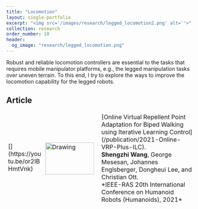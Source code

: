 ```yaml
---
title: "Locomotion"
layout: single-portfolio
excerpt: "<img src='/images/research/legged_locomotion2.png' alt=''>"
collection: research
order_number: 10
header: 
  og_image: "research/legged_locomotion.png"
---
```


<style>
table, tr {border:hidden;}
td, th {border:hidden;}
</style>

Robust and reliable locomotion controllers are essential to the tasks that requires mobile manipulator platforms, e.g., the legged manipulation tasks over uneven terrain. To this end, I try to explore the ways to improve the locomotion capability for the legged robots. 

## Article

<font size="5">
<table style="width: 100%">
<colgroup>
  <col width="20%" />
  <col width="80%" />
</colgroup>
<tbody>
<tr style="width: 100%">
  <td markdown="span" style="padding: 0.5vw; border: none; max-width:100%; max-height:10%; background: transparent;"> [<img src="/images/research/Humanoids_OILC_for_VRP_Walking_2021/OILC_for_VRP_Walking_2021.gif" align="right" alt="Drawing" style="height: 85px; width: 130px; margin:0px 10px"/>](https://youtu.be/or2IBHmtVnk)</td>
  <td markdown="span" style="padding: 0.5vw; border: none; max-width:100%; max-height:10%; background: transparent;">[Online Virtual Repellent Point Adaptation for Biped Walking using Iterative Learning Control](/publication/2021-Online-VRP-Plus-ILC).
  <br> <b>Shengzhi Wang</b>, George Mesesan, Johannes Englsberger, Dongheui Lee, and Christian Ott.
  <br> *IEEE-RAS 20th International Conference on Humanoid Robots (Humanoids), 2021*
  <br> 
  <a href="https://doi.org/10.1109/HUMANOIDS47582.2021.9555676"><i class="fas fa-fw fa-link zoom" aria-hidden="true"></i></a>
  <a href="/files/pdf/publications/Online_Virtual_Repellent_Point_Adaptation_for_Biped_Walking_using_Iterative_Learning_Control.pdf"><i class="fas fa-fw fa-file-pdf zoom" aria-hidden="true"></i></a>
  <!-- <a href="{{ post.code }}"><i class="fas fa-fw fa-code zoom" aria-hidden="true"></i></a>
  <a href="{{ post.github }}"><i class="fab fa-fw fa-github zoom" aria-hidden="true"></i></a>   -->
  </td>
</tr>
</tbody>
</table>
</font>
